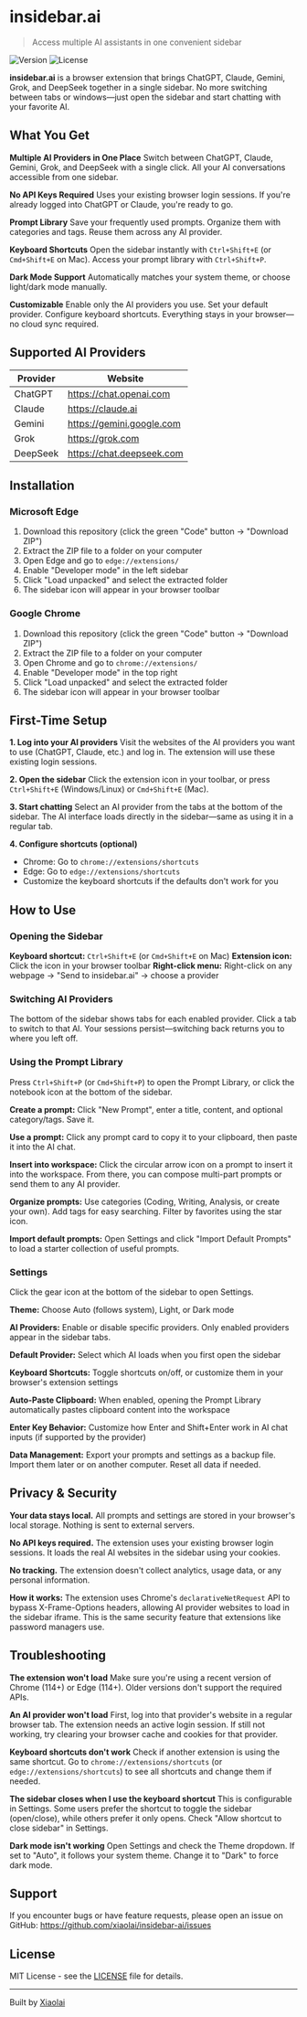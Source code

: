 # insidebar.ai

> Access multiple AI assistants in one convenient sidebar

![Version](https://img.shields.io/badge/version-1.2.0-blue.svg)
![License](https://img.shields.io/badge/license-MIT-green.svg)

**insidebar.ai** is a browser extension that brings ChatGPT, Claude, Gemini, Grok, and DeepSeek together in a single sidebar. No more switching between tabs or windows—just open the sidebar and start chatting with your favorite AI.

## What You Get

**Multiple AI Providers in One Place**
Switch between ChatGPT, Claude, Gemini, Grok, and DeepSeek with a single click. All your AI conversations accessible from one sidebar.

**No API Keys Required**
Uses your existing browser login sessions. If you're already logged into ChatGPT or Claude, you're ready to go.

**Prompt Library**
Save your frequently used prompts. Organize them with categories and tags. Reuse them across any AI provider.

**Keyboard Shortcuts**
Open the sidebar instantly with `Ctrl+Shift+E` (or `Cmd+Shift+E` on Mac). Access your prompt library with `Ctrl+Shift+P`.

**Dark Mode Support**
Automatically matches your system theme, or choose light/dark mode manually.

**Customizable**
Enable only the AI providers you use. Set your default provider. Configure keyboard shortcuts. Everything stays in your browser—no cloud sync required.

## Supported AI Providers

| Provider | Website |
|----------|---------|
| ChatGPT | https://chat.openai.com |
| Claude | https://claude.ai |
| Gemini | https://gemini.google.com |
| Grok | https://grok.com |
| DeepSeek | https://chat.deepseek.com |

## Installation

### Microsoft Edge

1. Download this repository (click the green "Code" button → "Download ZIP")
2. Extract the ZIP file to a folder on your computer
3. Open Edge and go to `edge://extensions/`
4. Enable "Developer mode" in the left sidebar
5. Click "Load unpacked" and select the extracted folder
6. The sidebar icon will appear in your browser toolbar

### Google Chrome

1. Download this repository (click the green "Code" button → "Download ZIP")
2. Extract the ZIP file to a folder on your computer
3. Open Chrome and go to `chrome://extensions/`
4. Enable "Developer mode" in the top right
5. Click "Load unpacked" and select the extracted folder
6. The sidebar icon will appear in your browser toolbar

## First-Time Setup

**1. Log into your AI providers**
Visit the websites of the AI providers you want to use (ChatGPT, Claude, etc.) and log in. The extension will use these existing login sessions.

**2. Open the sidebar**
Click the extension icon in your toolbar, or press `Ctrl+Shift+E` (Windows/Linux) or `Cmd+Shift+E` (Mac).

**3. Start chatting**
Select an AI provider from the tabs at the bottom of the sidebar. The AI interface loads directly in the sidebar—same as using it in a regular tab.

**4. Configure shortcuts (optional)**
- Chrome: Go to `chrome://extensions/shortcuts`
- Edge: Go to `edge://extensions/shortcuts`
- Customize the keyboard shortcuts if the defaults don't work for you

## How to Use

### Opening the Sidebar

**Keyboard shortcut:** `Ctrl+Shift+E` (or `Cmd+Shift+E` on Mac)
**Extension icon:** Click the icon in your browser toolbar
**Right-click menu:** Right-click on any webpage → "Send to insidebar.ai" → choose a provider

### Switching AI Providers

The bottom of the sidebar shows tabs for each enabled provider. Click a tab to switch to that AI. Your sessions persist—switching back returns you to where you left off.

### Using the Prompt Library

Press `Ctrl+Shift+P` (or `Cmd+Shift+P`) to open the Prompt Library, or click the notebook icon at the bottom of the sidebar.

**Create a prompt:**
Click "New Prompt", enter a title, content, and optional category/tags. Save it.

**Use a prompt:**
Click any prompt card to copy it to your clipboard, then paste it into the AI chat.

**Insert into workspace:**
Click the circular arrow icon on a prompt to insert it into the workspace. From there, you can compose multi-part prompts or send them to any AI provider.

**Organize prompts:**
Use categories (Coding, Writing, Analysis, or create your own). Add tags for easy searching. Filter by favorites using the star icon.

**Import default prompts:**
Open Settings and click "Import Default Prompts" to load a starter collection of useful prompts.

### Settings

Click the gear icon at the bottom of the sidebar to open Settings.

**Theme:** Choose Auto (follows system), Light, or Dark mode

**AI Providers:** Enable or disable specific providers. Only enabled providers appear in the sidebar tabs.

**Default Provider:** Select which AI loads when you first open the sidebar

**Keyboard Shortcuts:** Toggle shortcuts on/off, or customize them in your browser's extension settings

**Auto-Paste Clipboard:** When enabled, opening the Prompt Library automatically pastes clipboard content into the workspace

**Enter Key Behavior:** Customize how Enter and Shift+Enter work in AI chat inputs (if supported by the provider)

**Data Management:** Export your prompts and settings as a backup file. Import them later or on another computer. Reset all data if needed.

## Privacy & Security

**Your data stays local.** All prompts and settings are stored in your browser's local storage. Nothing is sent to external servers.

**No API keys required.** The extension uses your existing browser login sessions. It loads the real AI websites in the sidebar using your cookies.

**No tracking.** The extension doesn't collect analytics, usage data, or any personal information.

**How it works:** The extension uses Chrome's `declarativeNetRequest` API to bypass X-Frame-Options headers, allowing AI provider websites to load in the sidebar iframe. This is the same security feature that extensions like password managers use.

## Troubleshooting

**The extension won't load**
Make sure you're using a recent version of Chrome (114+) or Edge (114+). Older versions don't support the required APIs.

**An AI provider won't load**
First, log into that provider's website in a regular browser tab. The extension needs an active login session. If still not working, try clearing your browser cache and cookies for that provider.

**Keyboard shortcuts don't work**
Check if another extension is using the same shortcut. Go to `chrome://extensions/shortcuts` (or `edge://extensions/shortcuts`) to see all shortcuts and change them if needed.

**The sidebar closes when I use the keyboard shortcut**
This is configurable in Settings. Some users prefer the shortcut to toggle the sidebar (open/close), while others prefer it only opens. Check "Allow shortcut to close sidebar" in Settings.

**Dark mode isn't working**
Open Settings and check the Theme dropdown. If set to "Auto", it follows your system theme. Change it to "Dark" to force dark mode.

## Support

If you encounter bugs or have feature requests, please open an issue on GitHub:
https://github.com/xiaolai/insidebar-ai/issues

## License

MIT License - see the [LICENSE](LICENSE) file for details.

---

Built by [Xiaolai](https://github.com/xiaolai)
